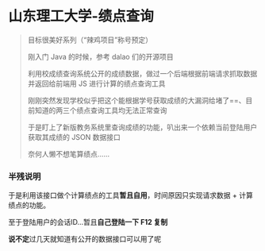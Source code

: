 # 山东理工大学-绩点查询

> 目标很美好系列（“辣鸡项目”称号预定）
>
> 刚入门 Java 的时候，参考 dalao 们的开源项目
>
> 利用校成绩查询系统公开的成绩数据，做过一个后端根据前端请求抓取数据并返回给前端用 JS 进行计算的绩点查询工具
>
> 刚刚突然发现学校似乎把这个能根据学号获取成绩的大漏洞给堵了==、目前知道的两三个绩点查询工具均无法正常查询
>
> 于是盯上了新版教务系统里查询成绩的功能，叭出来一个依赖当前登陆用户获取其成绩的 JSON 数据接口
>
> 奈何人懒不想笔算绩点......
>

### 半残说明

于是利用该接口做个计算绩点的工具**暂且自用**，时间原因只实现请求数据 + 计算绩点的功能。

至于登陆用户的会话ID...暂且**自己登陆一下 F12 复制**

**说不定**过几天就知道有公开的数据接口可以用了呢
